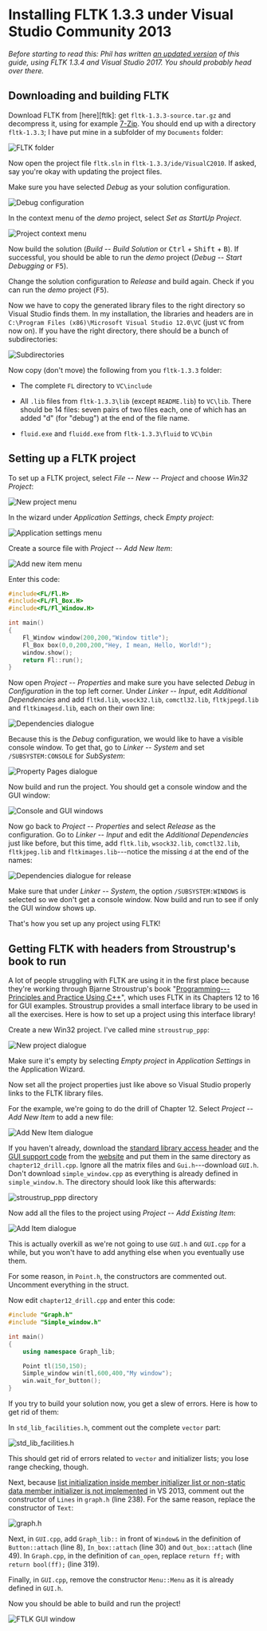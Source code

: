 # Installing FLTK 1.3.3 under Visual Studio Community 2013

*Before starting to read this: Phil has written [an updated version][post-phil]
of this guide, using FLTK 1.3.4 and Visual Studio 2017. You should probably
head over there.*

[post-phil]: https://bumpyroadtocode.com/2017/08/29/how-to-install

## Downloading and building FLTK

Download FLTK from [here][ftlk]: get `fltk-1.3.3-source.tar.gz` and decompress
it, using for example [7-Zip][7zip]. You should end up with a directory
`fltk-1.3.3`; I have put mine in a subfolder of my `Documents` folder:

[fltk]: http://www.fltk.org/software.php
[7zip]: http://www.7-zip.org

![FLTK folder](images/2014-12-25-01.png)

Now open the project file `fltk.sln` in `fltk-1.3.3/ide/VisualC2010`. If asked,
say you're okay with updating the project files.

Make sure you have selected *Debug* as your solution configuration.

![Debug configuration](images/2014-12-25-02.png)

In the context menu of the *demo* project, select *Set as StartUp Project*.

![Project context menu](images/2014-12-25-03.png)

Now build the solution (*Build* -- *Build Solution* or <kbd>Ctrl</kbd> +
<kbd>Shift</kbd> + <kbd>B</kbd>). If successful, you should be able to run the
*demo* project (*Debug* -- *Start Debugging* or <kbd>F5</kbd>).

Change the solution configuration to *Release* and build again. Check if you
can run the *demo* project (<kbd>F5</kbd>).

Now we have to copy the generated library files to the right directory so
Visual Studio finds them. In my installation, the libraries and headers are in
`C:\Program Files (x86)\Microsoft Visual Studio 12.0\VC` (just `VC` from now
on). If you have the right directory, there should be a bunch of
subdirectories:

![Subdirectories](images/2014-12-25-04.png)

Now copy (don't move) the following from you `fltk-1.3.3` folder:

- The complete `FL` directory to `VC\include`

- All `.lib` files from `fltk-1.3.3\lib` (except `README.lib`) to `VC\lib`.
  There should be 14 files: seven pairs of two files each, one of which has an
  added "d" (for "debug") at the end of the file name.

- `fluid.exe` and `fluidd.exe` from `fltk-1.3.3\fluid` to `VC\bin`

## Setting up a FLTK project

To set up a FLTK project, select *File* -- *New* -- *Project* and choose *Win32
Project*:

![New project menu](images/2014-12-25-05.png)

In the wizard under *Application Settings*, check *Empty project*:

![Application settings menu](images/2014-12-25-06.png)

Create a source file with *Project* -- *Add New Item*:

![Add new item menu](images/2014-12-25-07.png)

Enter this code:

```cpp
#include<FL/Fl.H>
#include<FL/Fl_Box.H>
#include<FL/Fl_Window.H>

int main()
{
    Fl_Window window(200,200,"Window title");
    Fl_Box box(0,0,200,200,"Hey, I mean, Hello, World!");
    window.show();
    return Fl::run();
}
```

Now open *Project* -- *Properties* and make sure you have selected *Debug* in
*Configuration* in the top left corner. Under *Linker* -- *Input*, edit
*Additional Dependencies* and add `fltkd.lib`, `wsock32.lib`, `comctl32.lib`,
`fltkjpegd.lib` and `fltkimagesd.lib`, each on their own line:

![Dependencies dialogue](images/2014-12-25-08.png)

Because this is the *Debug* configuration, we would like to have a visible
console window. To get that, go to *Linker* -- *System* and set
`/SUBSYSTEM:CONSOLE` for *SubSystem*:

![Property Pages dialogue](images/2014-12-25-09.png)

Now build and run the project. You should get a console window and the GUI
window:

![Console and GUI windows](images/2014-12-25-10.png)

Now go back to *Project* -- *Properties* and select *Release* as the
configuration. Go to *Linker* -- *Input* and edit the *Additional Dependencies*
just like before, but this time, add `fltk.lib`, `wsock32.lib`, `comctl32.lib`,
`fltkjpeg.lib` and `fltkimages.lib`---notice the missing `d` at the end of the
names:

![Dependencies dialogue for release](images/2014-12-25-11.png)

Make sure that under *Linker* -- *System*, the option `/SUBSYSTEM:WINDOWS` is
selected so we don't get a console window. Now build and run to see if only the
GUI window shows up.

That's how you set up any project using FLTK!

## Getting FLTK with headers from Stroustrup's book to run

A lot of people struggling with FLTK are using it in the first place because
they're working through Bjarne Stroustrup's book "[Programming---Principles and
Practice Using C++][ppp]", which uses FLTK in its Chapters 12 to 16 for GUI
examples. Stroustrup provides a small interface library to be used in all the
exercises. Here is how to set up a project using this interface library!

[ppp]: http://www.stroustrup.com/Programming/

Create a new Win32 project. I've called mine `stroustrup_ppp`:

![New project dialogue](images/2014-12-25-12.png)

Make sure it's empty by selecting *Empty project* in *Application Settings* in
the Application Wizard.

Now set all the project properties just like above so Visual Studio properly
links to the FLTK library files.

For the example, we're going to do the drill of Chapter 12. Select *Project* --
*Add New Item* to add a new file:

![Add New Item dialogue](images/2014-12-25-13.png)

If you haven't already, download the [standard library access header][header]
and the [GUI support code][guisupport] from the [website][ppp] and put them in
the same directory as `chapter12_drill.cpp`. Ignore all the matrix files and
`Gui.h`---download `GUI.h`. Don't download `simple_window.cpp` as everything is
already defined in `simple_window.h`. The directory should look like this
afterwards:

[header]: http://www.stroustrup.com/Programming/PPP2code/std_lib_facilities.h
[guisupport]: http://www.stroustrup.com/Programming/PPP2code/

![stroustrup_ppp directory](images/2014-12-25-14.png)

Now add all the files to the project using *Project* -- *Add Existing Item*:

![Add Item dialogue](images/2014-12-25-15.png)

This is actually overkill as we're not going to use `GUI.h` and `GUI.cpp` for a
while, but you won't have to add anything else when you eventually use them.

For some reason, in `Point.h`, the constructors are commented out. Uncomment
everything in the struct.

Now edit `chapter12_drill.cpp` and enter this code:

```cpp
#include "Graph.h"
#include "Simple_window.h"

int main()
{
    using namespace Graph_lib;

    Point tl(150,150);
    Simple_window win(tl,600,400,"My window");
    win.wait_for_button();
}
```

If you try to build your solution now, you get a slew of errors. Here is how to
get rid of them:

In `std_lib_facilities.h`, comment out the complete `vector` part:

![std_lib_facilities.h](images/2014-12-25-16.png)

This should get rid of errors related to `vector` and initializer lists; you
lose range checking, though.

Next, because [list initialization inside member initializer list or non-static
data member initializer is not implemented][msdn] in VS 2013, comment out the
constructor of `Lines` in `graph.h` (line 238). For the same reason, replace
the constructor of `Text`:

[msdn]: http://msdn.microsoft.com/en-us/library/dn793970.aspx

![graph.h](images/2014-12-25-17.png)

Next, in `GUI.cpp`, add `Graph_lib::` in front of `Window&` in the definition
of `Button::attach` (line 8), `In_box::attach` (line 30) and `Out_box::attach`
(line 49). In `Graph.cpp`, in the definition of `can_open`, replace `return
ff;` with `return bool(ff);` (line 319).

Finally, in `GUI.cpp`, remove the constructor `Menu::Menu` as it is already
defined in `GUI.h`.

Now you should be able to build and run the project!

![FTLK GUI window](images/2014-12-25-18.png)
